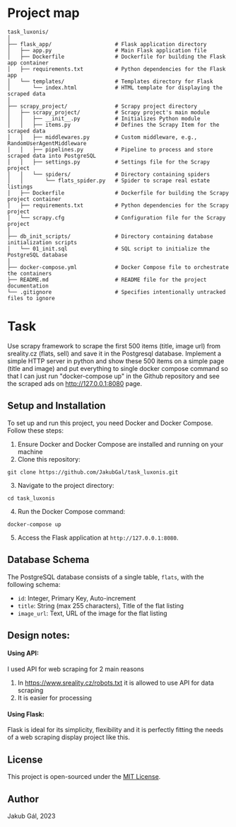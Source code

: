 # Project map
```
task_luxonis/
│
├── flask_app/                    # Flask application directory
│   ├── app.py                    # Main Flask application file
│   ├── Dockerfile                # Dockerfile for building the Flask app container
│   ├── requirements.txt          # Python dependencies for the Flask app
│   └── templates/                # Templates directory for Flask
│       └── index.html            # HTML template for displaying the scraped data
│
├── scrapy_project/               # Scrapy project directory
│   ├── scrapy_project/           # Scrapy project's main module
│   │   ├── __init__.py           # Initializes Python module
│   │   ├── items.py              # Defines the Scrapy Item for the scraped data
│   │   ├── middlewares.py        # Custom middleware, e.g., RandomUserAgentMiddleware
│   │   ├── pipelines.py          # Pipeline to process and store scraped data into PostgreSQL
│   │   ├── settings.py           # Settings file for the Scrapy project
│   │   └── spiders/              # Directory containing spiders
│   │       └── flats_spider.py   # Spider to scrape real estate listings
│   ├── Dockerfile                # Dockerfile for building the Scrapy project container
│   ├── requirements.txt          # Python dependencies for the Scrapy project
│   └── scrapy.cfg                # Configuration file for the Scrapy project
│
├── db_init_scripts/              # Directory containing database initialization scripts
│   └── 01_init.sql               # SQL script to initialize the PostgreSQL database
│
├── docker-compose.yml            # Docker Compose file to orchestrate the containers
├── README.md                     # README file for the project documentation
└── .gitignore                    # Specifies intentionally untracked files to ignore
```
# Task
Use scrapy framework to scrape the first 500 items (title, image url) from sreality.cz (flats, sell) and 
save it in the Postgresql database. Implement a simple HTTP server in python and show these 500 items on a 
simple page (title and image) and put everything to single docker compose command so that I can just run 
"docker-compose up" in the Github repository and see the scraped ads on http://127.0.0.1:8080 page.

## Setup and Installation
To set up and run this project, you need Docker and Docker Compose. Follow these steps:
1. Ensure Docker and Docker Compose are installed and running on your machine
2. Clone this repository:
```
git clone https://github.com/JakubGal/task_luxonis.git
```
3. Navigate to the project directory:
``` 
cd task_luxonis
```
4. Run the Docker Compose command:
```   
docker-compose up
```
5. Access the Flask application at `http://127.0.0.1:8080`.

## Database Schema
The PostgreSQL database consists of a single table, `flats`, with the following schema:
- `id`: Integer, Primary Key, Auto-increment
- `title`: String (max 255 characters), Title of the flat listing
- `image_url`: Text, URL of the image for the flat listing

## Design notes:

#### Using API:
I used API for web scraping for 2 main reasons 
  1. In https://www.sreality.cz/robots.txt it is allowed to use API for data scraping
  2. It is easier for processing

#### Using Flask:
  Flask is ideal for its simplicity, flexibility and it is perfectly 
  fitting the needs of a web scraping display project like this.

## License
This project is open-sourced under the [MIT License](LICENSE).

## Author
Jakub Gál, 2023
